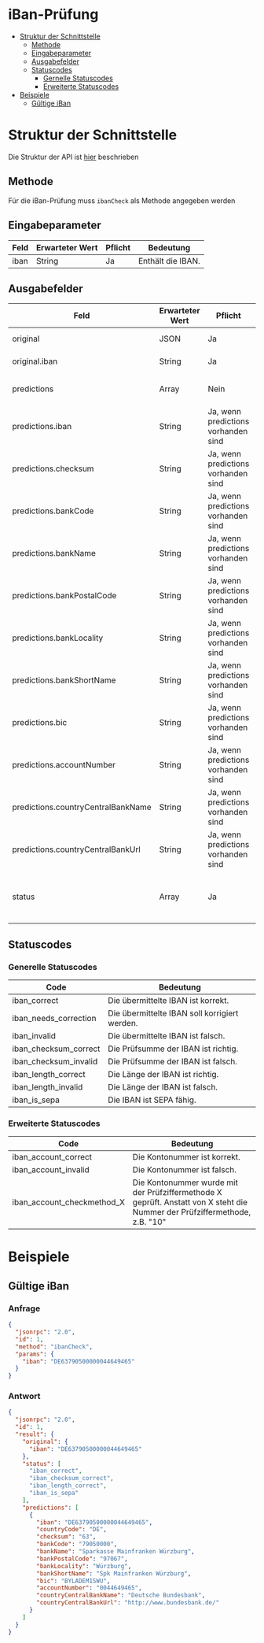 # iBan-Prüfung

- [Struktur der Schnittstelle](#struktur-der-schnittstelle)
  - [Methode](#methode)
  - [Eingabeparameter](#eingabeparameter)
  - [Ausgabefelder](#ausgabefelder)
  - [Statuscodes](#statuscodes)
    - [Gernelle Statuscodes](#generelle-statuscodes)
    - [Erweiterte Statuscodes](#erweiterte-statuscodes)
- [Beispiele](#beispiele)
  - [Gültige iBan](#gültige-iban)

# Struktur der Schnittstelle

Die Struktur der API ist [hier](./../structure-api.md) beschrieben

## Methode

Für die iBan-Prüfung muss ```ibanCheck``` als Methode angegeben werden

## Eingabeparameter

| Feld | Erwarteter Wert | Pflicht | Bedeutung         |
|------|-----------------|---------|-------------------|
| iban | String          | Ja      | Enthält die IBAN. |

## Ausgabefelder

| Feld                               | Erwarteter Wert | Pflicht                             | Bedeutung                                                                                                                 |
|------------------------------------|-----------------|-------------------------------------|---------------------------------------------------------------------------------------------------------------------------|
| original                           | JSON            | Ja                                  | Identisch mit der Eingabe                                                                                                 |
| original.iban                      | String          | Ja                                  | Identisch mit der Eingabe                                                                                                 |
| predictions                        | Array           | Nein                                | Enthält JSON-Objekte mit Korrekturvorschlägen.                                                                            |
| predictions.iban                   | String          | Ja, wenn predictions vorhanden sind | Enthält die formatierte IBAN zu diesem Vorschlag.                                                                         |
| predictions.checksum               | String          | Ja, wenn predictions vorhanden sind | Enthält die Prüfziffer der IBAN zu diesem Vorschlag.                                                                      |
| predictions.bankCode               | String          | Ja, wenn predictions vorhanden sind | Enthält eine Bankleitzahl zu diesem Vorschlag.                                                                            |
| predictions.bankName               | String          | Ja, wenn predictions vorhanden sind | Enthält den Namen der Bank zu diesem Vorschlag.                                                                           |
| predictions.bankPostalCode         | String          | Ja, wenn predictions vorhanden sind | Enthält die Postleitzahl der Bank zu diesem Vorschlag.                                                                    |
| predictions.bankLocality           | String          | Ja, wenn predictions vorhanden sind | Enthält den Ort der Bank zu diesem Vorschlag.                                                                             |
| predictions.bankShortName          | String          | Ja, wenn predictions vorhanden sind | Enthält die verkürzte Schreibweise der Bank zu diesem Vorschlag.                                                          |
| predictions.bic                    | String          | Ja, wenn predictions vorhanden sind | Enthält den BIC zu diesem Vorschlag.                                                                                      |
| predictions.accountNumber          | String          | Ja, wenn predictions vorhanden sind | Enthält die Kontonummer zu diesem Vorschlag.                                                                              |
| predictions.countryCentralBankName | String          | Ja, wenn predictions vorhanden sind | Enthält ggf. den Namen der Zentralbank zu diesem Vorschlag.                                                               |
| predictions.countryCentralBankUrl  | String          | Ja, wenn predictions vorhanden sind | Enthält ggf. die URL zur Website der Zentralbank zu diesem Vorschlag.                                                     |
| status                             | Array           | Ja                                  | Enthält eine Liste aus Statuscodes, die den geprüften Datensatz beschreiben. Siehe [Liste der Statuscodes](#statuscodes). |

## Statuscodes

### Generelle Statuscodes

| Code                  | Bedeutung                                     |
|-----------------------|-----------------------------------------------|
| iban_correct          | Die übermittelte IBAN ist korrekt.            |
| iban_needs_correction | Die übermittelte IBAN soll korrigiert werden. |
| iban_invalid          | Die übermittelte IBAN ist falsch.             |
| iban_checksum_correct | Die Prüfsumme der IBAN ist richtig.           |
| iban_checksum_invalid | Die Prüfsumme der IBAN ist falsch.            |
| iban_length_correct   | Die Länge der IBAN ist richtig.               |
| iban_length_invalid   | Die Länge der IBAN ist falsch.                |
| iban_is_sepa          | Die IBAN ist SEPA fähig.                      |

### Erweiterte Statuscodes

| Code                       | Bedeutung                                                                                                                  |
|----------------------------|----------------------------------------------------------------------------------------------------------------------------|
| iban_account_correct       | Die Kontonummer ist korrekt.                                                                                               |
| iban_account_invalid       | Die Kontonummer ist falsch.                                                                                                |
| iban_account_checkmethod_X | Die Kontonummer wurde mit der Prüfziffermethode X geprüft. Anstatt von X steht die Nummer der Prüfziffermethode, z.B. "10" |

# Beispiele

## Gültige iBan

### Anfrage

```json
{
  "jsonrpc": "2.0",
  "id": 1,
  "method": "ibanCheck",
  "params": {
    "iban": "DE63790500000044649465"
  }
}
```

### Antwort

```json
{
  "jsonrpc": "2.0",
  "id": 1,
  "result": {
    "original": {
      "iban": "DE63790500000044649465"
    },
    "status": [
      "iban_correct",
      "iban_checksum_correct",
      "iban_length_correct",
      "iban_is_sepa"
    ],
    "predictions": [
      {
        "iban": "DE63790500000044649465",
        "countryCode": "DE",
        "checksum": "63",
        "bankCode": "79050000",
        "bankName": "Sparkasse Mainfranken Würzburg",
        "bankPostalCode": "97067",
        "bankLocality": "Würzburg",
        "bankShortName": "Spk Mainfranken Würzburg",
        "bic": "BYLADEM1SWU",
        "accountNumber": "0044649465",
        "countryCentralBankName": "Deutsche Bundesbank",
        "countryCentralBankUrl": "http://www.bundesbank.de/"
      }
    ]
  }
}
```